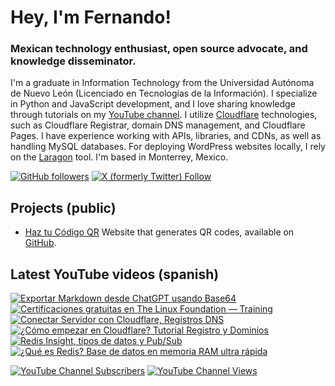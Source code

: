 # Hey, I'm Fernando!

### Mexican technology enthusiast, open source advocate, and knowledge disseminator.
I'm a graduate in Information Technology from the Universidad Autónoma de Nuevo León (Licenciado en Tecnologías de la Información). I specialize in Python and JavaScript development, and I love sharing knowledge through tutorials on my [YouTube channel](https://www.youtube.com/fernandodilland). I utilize [Cloudflare](https://github.com/cloudflare) technologies, such as Cloudflare Registrar, domain DNS management, and Cloudflare Pages. I have experience working with APIs, libraries, and CDNs, as well as handling MySQL databases. For deploying WordPress websites locally, I rely on the [Laragon](https://github.com/leokhoa/laragon) tool. I'm based in Monterrey, Mexico.

[![GitHub followers](https://img.shields.io/github/followers/fernandodilland?label=Follow&style=social)](https://github.com/fernandodilland) [![X (formerly Twitter) Follow](https://img.shields.io/twitter/follow/fernandodilland?style=social)](https://twitter.com/fernandodilland)

## Projects (public)
- [Haz tu Código QR](https://hazqr.com/) Website that generates QR codes, available on [GitHub](https://github.com/fernandodilland/hazqr).

## Latest YouTube videos (spanish)
<!-- BEGIN YOUTUBE-CARDS -->
[![Exportar Markdown desde ChatGPT usando Base64](https://ytcards.demolab.com/?id=Xf_1zUJhqaA&title=Exportar+Markdown+desde+ChatGPT+usando+Base64&lang=en&timestamp=1729872037&background_color=%230d1117&title_color=%23ffffff&stats_color=%23dedede&max_title_lines=1&width=250&border_radius=5 "Exportar Markdown desde ChatGPT usando Base64")](https://www.youtube.com/watch?v=Xf_1zUJhqaA)
[![Certificaciones gratuitas en The Linux Foundation — Training](https://ytcards.demolab.com/?id=FkPj51_Xwjs&title=Certificaciones+gratuitas+en+The+Linux+Foundation+%E2%80%94+Training&lang=en&timestamp=1729785616&background_color=%230d1117&title_color=%23ffffff&stats_color=%23dedede&max_title_lines=1&width=250&border_radius=5 "Certificaciones gratuitas en The Linux Foundation — Training")](https://www.youtube.com/watch?v=FkPj51_Xwjs)
[![Conectar Servidor con Cloudflare, Registros DNS](https://ytcards.demolab.com/?id=LNO5K8TuHxM&title=Conectar+Servidor+con+Cloudflare%2C+Registros+DNS&lang=en&timestamp=1729699219&background_color=%230d1117&title_color=%23ffffff&stats_color=%23dedede&max_title_lines=1&width=250&border_radius=5 "Conectar Servidor con Cloudflare, Registros DNS")](https://www.youtube.com/watch?v=LNO5K8TuHxM)
[![¿Cómo empezar en Cloudflare? Tutorial Registro y Dominios](https://ytcards.demolab.com/?id=B0k_1HStzUM&title=%C2%BFC%C3%B3mo+empezar+en+Cloudflare%3F+Tutorial+Registro+y+Dominios&lang=en&timestamp=1729641606&background_color=%230d1117&title_color=%23ffffff&stats_color=%23dedede&max_title_lines=1&width=250&border_radius=5 "¿Cómo empezar en Cloudflare? Tutorial Registro y Dominios")](https://www.youtube.com/watch?v=B0k_1HStzUM)
[![Redis Insight, tipos de datos y Pub/Sub](https://ytcards.demolab.com/?id=_kjlW09cYsc&title=Redis+Insight%2C+tipos+de+datos+y+Pub%2FSub&lang=en&timestamp=1729440037&background_color=%230d1117&title_color=%23ffffff&stats_color=%23dedede&max_title_lines=1&width=250&border_radius=5 "Redis Insight, tipos de datos y Pub/Sub")](https://www.youtube.com/watch?v=_kjlW09cYsc)
[![¿Qué es Redis? Base de datos en memoria RAM ultra rápida](https://ytcards.demolab.com/?id=Tay_ORqG-jo&title=%C2%BFQu%C3%A9+es+Redis%3F+Base+de+datos+en+memoria+RAM+ultra+r%C3%A1pida&lang=en&timestamp=1729377332&background_color=%230d1117&title_color=%23ffffff&stats_color=%23dedede&max_title_lines=1&width=250&border_radius=5 "¿Qué es Redis? Base de datos en memoria RAM ultra rápida")](https://www.youtube.com/watch?v=Tay_ORqG-jo)
<!-- END YOUTUBE-CARDS -->
[![YouTube Channel Subscribers](https://img.shields.io/youtube/channel/subscribers/UCvu9lyZixV1Ob06Wvh0dnNw?style=social)](https://www.youtube.com/c/FernandoDilland) [![YouTube Channel Views](https://img.shields.io/youtube/channel/views/UCvu9lyZixV1Ob06Wvh0dnNw?style=social)](https://www.youtube.com/c/FernandoDilland)
